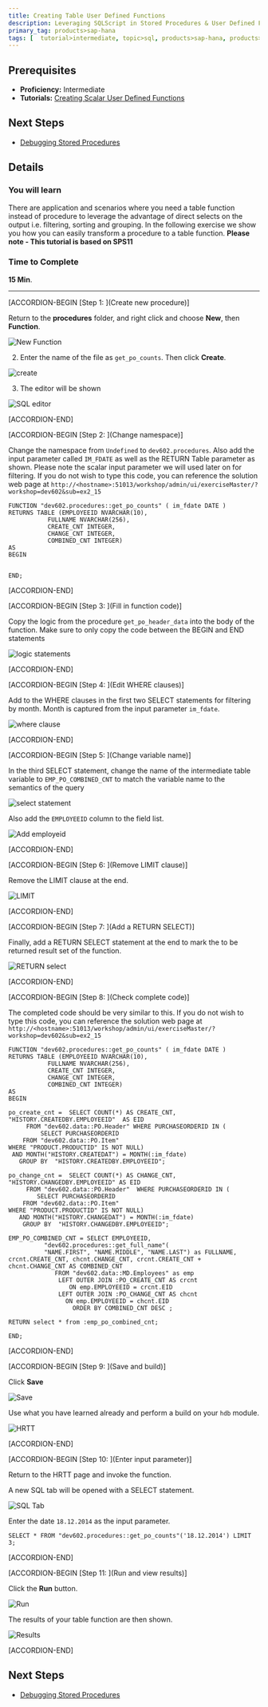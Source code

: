 ```yaml
---
title: Creating Table User Defined Functions
description: Leveraging SQLScript in Stored Procedures & User Defined Functions
primary_tag: products>sap-hana
tags: [  tutorial>intermediate, topic>sql, products>sap-hana, products>sap-hana\,-express-edition  ]
---
```

## Prerequisites  
- **Proficiency:** Intermediate
- **Tutorials:** [Creating Scalar User Defined Functions](http://www.sap.com/developer/tutorials/xsa-sqlscript-scalar.html)

## Next Steps
- [Debugging Stored Procedures](http://www.sap.com/developer/tutorials/xsa-sqlscript-debugging.html)

## Details
### You will learn  
There are application and scenarios where you need a table function instead of procedure to leverage the advantage of direct selects on the output i.e. filtering, sorting and grouping. In the following exercise we show you how you can easily transform a procedure to a table function.
**Please note - This tutorial is based on SPS11**

### Time to Complete
**15 Min**.

---


[ACCORDION-BEGIN [Step 1: ](Create new procedure)]

Return to the **procedures** folder, and right click and choose **New**, then **Function**.

![New Function](1.png)

2. Enter the name of the file as `get_po_counts`. Then click **Create**.

![create](2.png)

3. The editor will be shown

![SQL editor](3.png)


[ACCORDION-END]

[ACCORDION-BEGIN [Step 2: ](Change namespace)]

Change the namespace from `Undefined` to `dev602.procedures`. Also add the input parameter called `IM_FDATE` as well as the RETURN Table parameter as shown. Please note the scalar input parameter we will used later on for filtering. If you do not wish to type this code, you can reference the solution web page at `http://<hostname>:51013/workshop/admin/ui/exerciseMaster/?workshop=dev602&sub=ex2_15`

```
FUNCTION "dev602.procedures::get_po_counts" ( im_fdate DATE )RETURNS TABLE (EMPLOYEEID NVARCHAR(10),	       FULLNAME NVARCHAR(256),	       CREATE_CNT INTEGER,	       CHANGE_CNT INTEGER,	       COMBINED_CNT INTEGER)ASBEGINEND;
```


[ACCORDION-END]

[ACCORDION-BEGIN [Step 3: ](Fill in function code)]

Copy the logic from the procedure `get_po_header_data` into the body of the function.  Make sure to only copy the code between the BEGIN and END statements

![logic statements](5.png)


[ACCORDION-END]

[ACCORDION-BEGIN [Step 4: ](Edit WHERE clauses)]

Add to the WHERE clauses in the first two SELECT statements for filtering by month. Month is captured from the input parameter `im_fdate`.

![where clause](6.png)


[ACCORDION-END]

[ACCORDION-BEGIN [Step 5: ](Change variable name)]

In the third SELECT statement, change the name of the intermediate table variable to `EMP_PO_COMBINED_CNT` to match the variable name to the semantics of the query

![select statement](7.png)


Also add the `EMPLOYEEID` column to the field list.

![Add employeid](8.png)


[ACCORDION-END]

[ACCORDION-BEGIN [Step 6: ](Remove LIMIT clause)]

Remove the LIMIT clause at the end.

![LIMIT](9.png)


[ACCORDION-END]

[ACCORDION-BEGIN [Step 7: ](Add a RETURN SELECT)]

Finally, add a RETURN SELECT statement at the end to mark the to be returned result set of the function.

![RETURN select](10.png)


[ACCORDION-END]

[ACCORDION-BEGIN [Step 8: ](Check complete code)]

The completed code should be very similar to this. If you do not wish to type this code, you can reference the solution web page at `http://<hostname>:51013/workshop/admin/ui/exerciseMaster/?workshop=dev602&sub=ex2_15`

```
FUNCTION "dev602.procedures::get_po_counts" ( im_fdate DATE )RETURNS TABLE (EMPLOYEEID NVARCHAR(10),	       FULLNAME NVARCHAR(256),	       CREATE_CNT INTEGER,	       CHANGE_CNT INTEGER,	       COMBINED_CNT INTEGER)ASBEGINpo_create_cnt =  SELECT COUNT(*) AS CREATE_CNT, "HISTORY.CREATEDBY.EMPLOYEEID"  AS EID     FROM "dev602.data::PO.Header" WHERE PURCHASEORDERID IN (         SELECT PURCHASEORDERID    FROM "dev602.data::PO.Item"WHERE "PRODUCT.PRODUCTID" IS NOT NULL) AND MONTH("HISTORY.CREATEDAT") = MONTH(:im_fdate)   GROUP BY  "HISTORY.CREATEDBY.EMPLOYEEID";po_change_cnt =  SELECT COUNT(*) AS CHANGE_CNT, "HISTORY.CHANGEDBY.EMPLOYEEID" AS EID     FROM "dev602.data::PO.Header"  WHERE PURCHASEORDERID IN (        SELECT PURCHASEORDERID    FROM "dev602.data::PO.Item"WHERE "PRODUCT.PRODUCTID" IS NOT NULL)   AND MONTH("HISTORY.CHANGEDAT") = MONTH(:im_fdate)    GROUP BY  "HISTORY.CHANGEDBY.EMPLOYEEID";EMP_PO_COMBINED_CNT = SELECT EMPLOYEEID,          "dev602.procedures::get_full_name"(          "NAME.FIRST", "NAME.MIDDLE", "NAME.LAST") as FULLNAME, crcnt.CREATE_CNT, chcnt.CHANGE_CNT, crcnt.CREATE_CNT + chcnt.CHANGE_CNT AS COMBINED_CNT             FROM "dev602.data::MD.Employees" as emp              LEFT OUTER JOIN :PO_CREATE_CNT AS crcnt                 ON emp.EMPLOYEEID = crcnt.EID              LEFT OUTER JOIN :PO_CHANGE_CNT AS chcnt                ON emp.EMPLOYEEID = chcnt.EID                  ORDER BY COMBINED_CNT DESC ;RETURN select * from :emp_po_combined_cnt;END;
```


[ACCORDION-END]

[ACCORDION-BEGIN [Step 9: ](Save and build)]

Click **Save**

![Save](12.png)

Use what you have learned already and perform a build on your `hdb` module.

![HRTT](13.png)


[ACCORDION-END]

[ACCORDION-BEGIN [Step 10: ](Enter input parameter)]

Return to the HRTT page and invoke the function.

A new SQL tab will be opened with a SELECT statement.

![SQL Tab](14.png)

Enter the date `18.12.2014` as the input parameter.

```
SELECT * FROM "dev602.procedures::get_po_counts"('18.12.2014') LIMIT 3;
```


[ACCORDION-END]

[ACCORDION-BEGIN [Step 11: ](Run and view results)]


Click the **Run** button.

![Run](16.png)

The results of your table function are then shown.

![Results](17.png)



[ACCORDION-END]


## Next Steps
- [Debugging Stored Procedures](http://www.sap.com/developer/tutorials/xsa-sqlscript-debugging.html)
